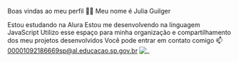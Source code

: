 Boas vindas ao meu perfil 💙💙
Meu nome é Julia Guilger

Estou estudando na Alura
Estou me desenvolvendo na linguagem JavaScript
Utilizo esse espaço para minha organização e compartilhamento dos meu projetos desenvolvidos
Você pode entrar em contato comigo 📫
00001092186669sp@al.educacao.sp.gov.br
![_](https://github.com/guilgerjulia/sketch.js/assets/170957134/f8a9c33f-c821-4dc4-a8bc-c34188f53ba7)
